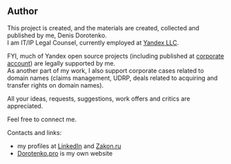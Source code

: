 ## Author

This project is created, and the materials are created, collected and published by me, Denis Dorotenko.<br/>
I am IT/IP Legal Counsel, currently employed at [Yandex LLC](https://yandex.com/company/). <br/>

FYI, much of Yandex open source projects (including published at [corporate account](https://github.com/yandex)) are legally supported by me.<br/>
As another part of my work, I also support corporate cases related to domain names (claims management, UDRP, deals related to acquiring and transfer rights on domain names).

All your ideas, requests, suggestions, work offers and critics are appreciated.<br/> 

Feel free to connect me. 

Contacts and links: 
* my profiles at [LinkedIn](http://linkedin.com/in/dorotenko/en) and [Zakon.ru](http://zakon.ru/dorotenko)
* [Dorotenko.pro](http://dorotenko.pro/english) is my own website

